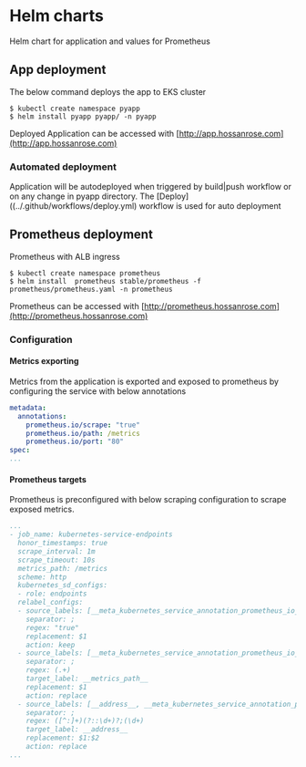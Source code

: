 # Helm charts 

Helm chart for application and values for Prometheus

## App deployment

The below command deploys the app to EKS cluster

```shell
$ kubectl create namespace pyapp
$ helm install pyapp pyapp/ -n pyapp
```
Deployed Application can be accessed with [http://app.hossanrose.com](http://app.hossanrose.com)

### Automated deployment
Application will be autodeployed when triggered by build|push workflow or on any change in pyapp directory. 
The [Deploy]((../.github/workflows/deploy.yml) workflow is used for auto deployment

## Prometheus deployment

Prometheus with ALB ingress

```shell
$ kubectl create namespace prometheus
$ helm install  prometheus stable/prometheus -f prometheus/prometheus.yaml -n prometheus
```

Prometheus can be accessed with [http://prometheus.hossanrose.com](http://prometheus.hossanrose.com)

### Configuration

#### Metrics exporting
Metrics from the application is exported and exposed to prometheus by configuring the service with below annotations

```yaml
metadata:
  annotations:
    prometheus.io/scrape: "true"
    prometheus.io/path: /metrics
    prometheus.io/port: "80"
spec:
...
```
#### Prometheus targets
Prometheus is preconfigured with below scraping configuration to scrape exposed metrics.

```yaml
...
- job_name: kubernetes-service-endpoints
  honor_timestamps: true
  scrape_interval: 1m
  scrape_timeout: 10s
  metrics_path: /metrics
  scheme: http
  kubernetes_sd_configs:
  - role: endpoints
  relabel_configs:
  - source_labels: [__meta_kubernetes_service_annotation_prometheus_io_scrape]
    separator: ;
    regex: "true"
    replacement: $1
    action: keep
  - source_labels: [__meta_kubernetes_service_annotation_prometheus_io_path]
    separator: ;
    regex: (.+)
    target_label: __metrics_path__
    replacement: $1
    action: replace
  - source_labels: [__address__, __meta_kubernetes_service_annotation_prometheus_io_port]
    separator: ;
    regex: ([^:]+)(?::\d+)?;(\d+)
    target_label: __address__
    replacement: $1:$2
    action: replace
...
```
